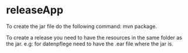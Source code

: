 # releaseApp

To create the jar file do the following command: mvn package.

To create a release you need to have the resources in the same folder as the jar.
e.g: for datenpflege need to have the .ear file where the jar is.
